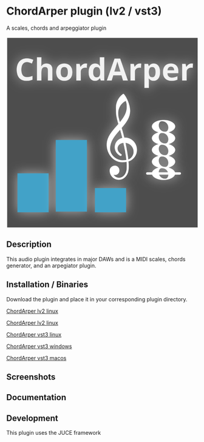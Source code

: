 # ChordArper plugin (lv2 / vst3)
A scales, chords and arpeggiator plugin

![alt text](https://github.com/baboulaz/chordarper/blob/main/Images/chordaper_logo_with_background.svg)

## Description

This audio plugin integrates in major DAWs and is a MIDI scales, chords generator, and an arpegiator plugin.

## Installation / Binaries

Download the plugin and place it in your corresponding plugin directory.

[ChordArper lv2 linux]()

[ChordArper lv2 linux]()

[ChordArper vst3 linux]()

[ChordArper vst3 windows]()

[ChordArper vst3 macos]()


## Screenshots

## Documentation

## Development

This plugin uses the JUCE framework
